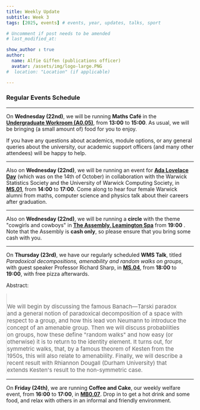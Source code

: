 ```yaml
---
title: Weekly Update
subtitle: Week 3
tags: [2025, events] # events, year, updates, talks, sport

# Uncomment if post needs to be amended
# last_modified_at:

show_author : true
author:
  name: Alfie Giffen (publications officer)
  avatar: /assets/img/logo-large.PNG
#  location: "Location" (if applicable)

---
```


### Regular Events Schedule

---

On **Wednesday (22nd)**, we will be running **Maths Café** in the **[Undergraduate Workroom (A0.05)](https://link.mazemap.com/wmdZa2Od)**, from **13:00** to **15:00**. As usual, we will be bringing (a small amount of) food for you to enjoy.

If you have any questions about academics, module options, or any general queries about the university, our academic support officers (and many other attendees) will be happy to help.

---

Also on **Wednesday (22nd)**, we will be running an event for **[Ada Lovelace Day](https://findingada.com/events/)** (which was on the 14th of October) in collaboration with the Warwick Statistics Society and the University of Warwick Computing Society, in **[MS.01](https://link.mazemap.com/BdIks8om)**, from **14:00** to **17:00**. Come along to hear four female Warwick alumni from maths, computer science and physics talk about their careers after graduation.

---

Also on **Wednesday (22nd)**, we will be running a **circle** with the theme "cowgirls and cowboys" in **[The Assembly, Leamington Spa](https://maps.app.goo.gl/4AjLbnWxtFjpyD4r9)** from **19:00** . Note that the Assembly is **cash only**, so please ensure that you bring some cash with you.

---

On **Thursday (23rd)**, we have our regularly scheduled **WMS Talk**, titled *Paradoxical decompositions, amenability and random walks on groups*, with guest speaker Professor Richard Sharp, in **[MS.04](https://link.mazemap.com/DmtVCn9z)**, from **18:00** to **19:00**, with free pizza afterwards.

<style>
blockquote {
    padding: 10px 20px 0 0;
    margin: 0 0 0 0;
    font-size: 15px;
}
</style>

Abstract:
> We will begin by discussing the famous Banach—Tarski paradox and a general notion of paradoxical decomposition of a space with respect to a group, and how this lead von Neumann to introduce the concept of an amenable group. Then we will discuss probabilities on groups, how these define "random walks" and how easy (or otherwise) it is to return to the identity element. It turns out, for symmetric walks, that, by a famous theorem of Kesten from the 1950s, this will also relate to amenability. Finally, we will describe a recent result with Rhiannon Dougall (Durham University) that extends Kesten's result to the non-symmetric case.

---

On **Friday (24th)**, we are running **Coffee and Cake**, our weekly welfare event, from **16:00** to **17:00**, in **[MB0.07](https://link.mazemap.com/CkhUH7g4)**. Drop in to get a hot drink and some food, and relax with others in an informal and friendly environment.
